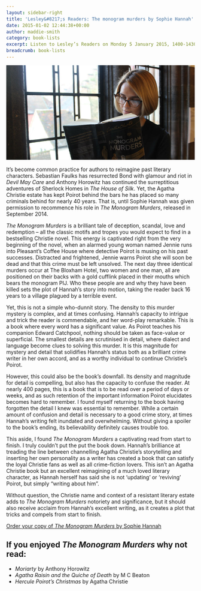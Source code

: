 ```yaml
---
layout: sidebar-right
title: 'Lesley&#8217;s Readers: The monogram murders by Sophie Hannah'
date: 2015-01-02 12:44:38+00:00
author: maddie-smith
category: book-lists
excerpt: Listen to Lesley’s Readers on Monday 5 January 2015, 1400-1430 on BBC Radio Suffolk. We will be discussing <cite>The Monogram Murders</cite> by Sophie Hannah.
breadcrumb: book-lists
---
```

![Maddie Smith reading The monogram murders](/images/featured/featured-maddie-the-monogram-murders.jpg)

It’s become common practice for authors to reimagine past literary characters. Sebastian Faulks has resurrected Bond with glamour and riot in <cite>Devil May Care</cite> and Anthony Horowitz has continued the surreptitious adventures of Sherlock Homes in <cite>The House of Silk</cite>. Yet, the Agatha Christie estate has kept Poirot behind the bars he has placed so many criminals behind for nearly 40 years. That is, until Sophie Hannah was given permission to recommence his role in <cite>The Monogram Murders</cite>, released in September 2014.

<cite>The Monogram Murders</cite> is a brilliant tale of deception, scandal, love and redemption – all the classic motifs and tropes you would expect to find in a bestselling Christie novel. This energy is captivated right from the very beginning of the novel, when an alarmed young woman named Jennie runs into Pleasant’s Coffee House where detective Poirot is musing on his past successes. Distracted and frightened, Jennie warns Poirot she will soon be dead and that this crime must be left unsolved. The next day three identical murders occur at The Bloxham Hotel, two women and one man, all are positioned on their backs with a gold cufflink placed in their mouths which bears the monogram PIJ. Who these people are and why they have been killed sets the plot of Hannah’s story into motion, taking the reader back 16 years to a village plagued by a terrible event.

Yet, this is not a simple who-dunnit story. The density to this murder mystery is complex, and at times confusing. Hannah’s capacity to intrigue and trick the reader is commendable, and her word-play remarkable. This is a book where every word has a significant value. As Poirot teaches his companion Edward Catchpool, nothing should be taken as face-value or superficial. The smallest details are scrutinised in detail, where dialect and language become clues to solving this murder. It is this magnitude for mystery and detail that solidifies Hannah’s status both as a brilliant crime writer in her own accord, and as a worthy individual to continue Christie’s Poirot.

However, this could also be the book’s downfall. Its density and magnitude for detail is compelling, but also has the capacity to confuse the reader. At nearly 400 pages, this is a book that is to be read over a period of days or weeks, and as such retention of the important information Poirot elucidates becomes hard to remember. I found myself returning to the book having forgotten the detail I knew was essential to remember. While a certain amount of confusion and detail is necessary to a good crime story, at times Hannah’s writing felt inundated and overwhelming. Without giving a spoiler to the book’s ending, its believability definitely causes trouble too.

This aside, I found <cite>The Monogram Murders</cite> a captivating read from start to finish. I truly couldn’t put the put the book down. Hannah’s brilliance at treading the line between channelling Agatha Christie’s storytelling and inserting her own personality as a writer has created a book that can satisfy the loyal Christie fans as well as all crime-fiction lovers. This isn’t an Agatha Christie book but an excellent reimagining of a much loved literary character, as Hannah herself has said she is not ‘updating’ or ‘reviving’ Poirot, but simply “writing about him”.

Without question, the Christie name and context of a resistant literary estate adds to <cite>The Monogram Murders</cite> notoriety and significance, but it should also receive acclaim from Hannah’s excellent writing, as it creates a plot that tricks and compels from start to finish.

[Order your copy of <cite>The Monogram Murders</cite> by Sophie Hannah](http://suffolk.spydus.co.uk/cgi-bin/spydus.exe/ENQ/OPAC/BIBENQ/2722485?QRY=CTIBIB%3C%20IRN(44257125)&QRYTEXT=The%20monogram%20murders%20%3A%20the%20new%20Hercule%20Poirot%20mystery)

## If you enjoyed <cite>The Monogram Murders</cite> why not read:

  * <cite>Moriarty</cite> by Anthony Horowitz
  * <cite>Agatha Raisin and the Quiche of Death</cite> by M C Beaton
  * <cite>Hercule Poirot’s Christmas</cite> by Agatha Christie
